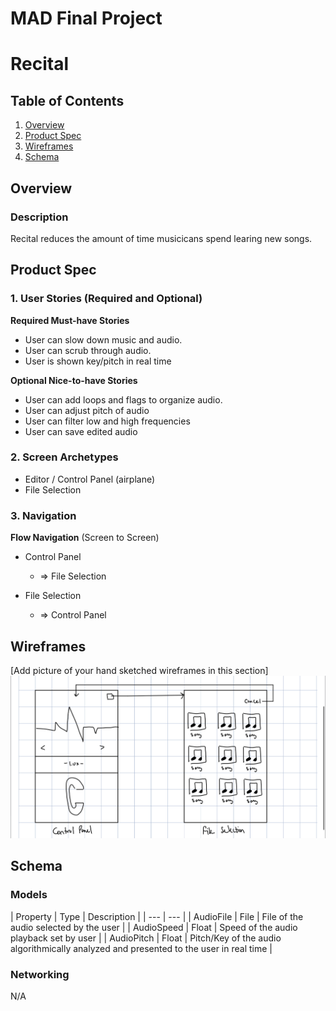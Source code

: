 MAD Final Project
===

# Recital

## Table of Contents
1. [Overview](#Overview)
1. [Product Spec](#Product-Spec)
1. [Wireframes](#Wireframes)
2. [Schema](#Schema)

## Overview
### Description
Recital reduces the amount of time musicicans spend learing new songs.

## Product Spec

### 1. User Stories (Required and Optional)

**Required Must-have Stories**

* User can slow down music and audio.
* User can scrub through audio.
* User is shown key/pitch in real time

**Optional Nice-to-have Stories**

* User can add loops and flags to organize audio.
* User can adjust pitch of audio
* User can filter low and high frequencies
* User can save edited audio

### 2. Screen Archetypes

* Editor / Control Panel (airplane)
* File Selection

### 3. Navigation

**Flow Navigation** (Screen to Screen)

* Control Panel
   * => File Selection

* File Selection
   * => Control Panel

## Wireframes
[Add picture of your hand sketched wireframes in this section]
<img src="https://github.com/IDEA-LABORATORIES/RECITAL/blob/master/Wireframe_sketch.jpeg" width=600>

## Schema 
### Models
| Property | Type | Description |
| --- | --- |
| AudioFile | File | File of the audio selected by the user |
| AudioSpeed | Float | Speed of the audio playback set by user |
| AudioPitch | Float | Pitch/Key of the audio algorithmically analyzed and presented to the user in real time |

### Networking
N/A
